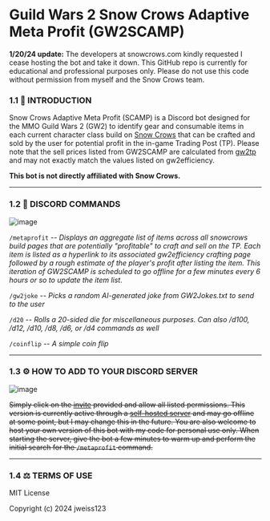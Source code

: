 # Guild Wars 2 Snow Crows Adaptive Meta Profit (GW2SCAMP)

**1/20/24 update:**
The developers at snowcrows.com kindly requested I cease hosting the bot and take it down. This GitHub repo is currently for educational and professional purposes only. Please do not use this code without permission from myself and the Snow Crows team. 

### 1.1 📣 INTRODUCTION

Snow Crows Adaptive Meta Profit (SCAMP) is a Discord bot designed for the MMO Guild Wars 2 (GW2) to identify gear and consumable items in each current character class build on [Snow Crows](https://snowcrows.com/builds/) that can be crafted and sold by the user for potential profit in the in-game Trading Post (TP). Please note that the sell prices listed from GW2SCAMP are calculated from [gw2tp](https://www.gw2tp.com/recipes) and may not exactly match the values listed on gw2efficiency. 

**This bot is not directly affiliated with Snow Crows.**

--------------------------------------------
### 1.2 🤖 DISCORD COMMANDS

![image](https://github.com/jweiss123/GW2SCAMP/assets/142450649/d96db4b1-ec38-46da-8304-57e18e8ed008)

`/metaprofit` -- *Displays an aggregate list of items across all snowcrows build pages that are potentially "profitable" to craft and sell on the TP. Each item is listed as a hyperlink to its associated gw2efficiency crafting page followed by a rough estimate of the player's profit after listing the item. This iteration of GW2SCAMP is scheduled to go offline for a few minutes every 6 hours or so to update the item list.*

`/gw2joke` -- *Picks a random AI-generated joke from GW2Jokes.txt to send to the user*

`/d20` -- *Rolls a 20-sided die for miscellaneous purposes. Can also /d100, /d12, /d10, /d8, /d6, or /d4 commands as well*

`/coinflip` -- *A simple coin flip*

--------------------------------------------

### 1.3 ⚙️ HOW TO ADD TO YOUR DISCORD SERVER

![image](https://github.com/jweiss123/GW2SCAMP/assets/142450649/0bf4a009-e91b-4ee6-ba93-fdc1b655a3c4)

~~Simply click on the [invite](https://google.com) provided and allow all listed permissions. This version is currently active through a [self-hosted server](https://bot-hosting.net/) and may go offline at some point, but I may change this in the future. You are also welcome to host your own version of this bot with my code for personal use only. When starting the server, give the bot a few minutes to warm up and perform the initial search for the `/metaprofit` command.~~

--------------------------------------------

### 1.4 ⚖️ TERMS OF USE

MIT License

Copyright (c) 2024 jweiss123
